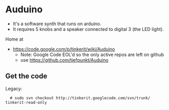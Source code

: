 Auduino
=======

- It's a software synth that runs on arduino.
- It requires 5 knobs and a speaker connected to digital 3 (the LED light).

Home at 
- https://code.google.com/p/tinkerit/wiki/Auduino
     - Note: Google Code EOL'd so the only active repos are left on github
     - use https://github.com/tiefpunkt/Auduino

Get the code
------------

Legacy:

      # sudo svn checkout http://tinkerit.googlecode.com/svn/trunk/ tinkerit-read-only 



